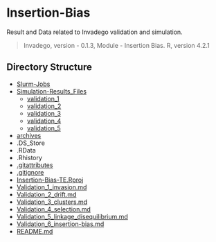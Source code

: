 # Insertion-Bias

Result and Data related to Invadego validation and simulation.

> Invadego, version - 0.1.3,
> Module - Insertion Bias.
> R, version 4.2.1

## Directory Structure
* [Slurm-Jobs](./Slurm-Jobs)
* [Simulation-Results_Files](./Simulation-Results_Files)
    * [validation_1](./Simulation-Results_Files/validation_1)
    * [validation_2](./Simulation-Results_Files/validation_2)
    * [validation_3](./Simulation-Results_Files/validation_3)
    * [validation_4](./Simulation-Results_Files/validation_4)
    * [validation_5](./Simulation-Results_Files/validation_5)
* [archives](./archives)
* .DS_Store
* .RData
* .Rhistory
* [.gitattributes](./.gitattributes)
* [.gitignore](./.gitignore)
* [Insertion-Bias-TE.Rproj](./.Insertion-Bias-TE.Rproj)
* [Validation_1_invasion.md](./Validation_1_invasion.md)
* [Validation_2_drift.md](./Validation_2_drift.md)
* [Validation_3_clusters.md](./Validation_3_clusters.md)
* [Validation_4_selection.md](./Validation_4_selection.md)
* [Validation_5_linkage_disequilibrium.md](./Validation_5_linkage_disequilibrium.md)
* [Validation_6_insertion-bias.md](./Validation_6_insertion-bias.md)
* [README.md](./README.md)
